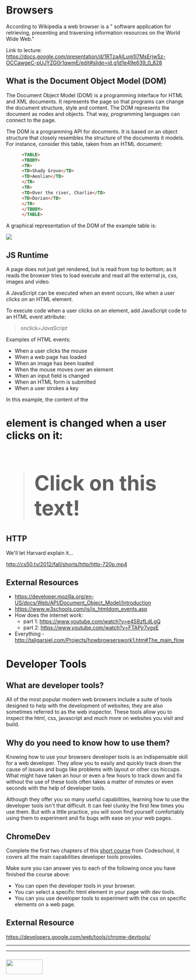 Browsers
===

According to Wikipedia a web browser is a " software application for retrieving, presenting and traversing information resources on the World Wide Web."

Link to lecture: https://docs.google.com/presentation/d/1RTzaAILum1I7MsErjw5z-OCCawgeC-pUJYZG0r1qwmE/edit#slide=id.g1d1e49e639_0_828

What is the Document Object Model (DOM)
----

The Document Object Model (DOM) is a programming interface for HTML and XML documents. It represents the page so that programs can change the document structure, style and content. The DOM represents the document as nodes and objects. That way, programming languages can connect to the page.

The DOM is a programming API for documents. It is based on an object structure that closely resembles the structure of the documents it models. For instance, consider this table, taken from an HTML document:

```HTML
      <TABLE>
      <TBODY> 
      <TR> 
      <TD>Shady Grove</TD>
      <TD>Aeolian</TD> 
      </TR> 
      <TR>
      <TD>Over the river, Charlie</TD>        
      <TD>Dorian</TD> 
      </TR> 
      </TBODY>
      </TABLE>
```
A graphical representation of the DOM of the example table is:

<img src="https://www.w3.org/TR/DOM-Level-2-Core/images/table.gif" />

JS Runtime
---
A page does not just get rendered, but is read from top to bottom; as it reads the browser tries to load execute and read all the external js, css, images and video.

A JavaScript can be executed when an event occurs, like when a user clicks on an HTML element.

To execute code when a user clicks on an element, add JavaScript code to an HTML event attribute:

> onclick=_JavaScript_

Examples of HTML events:

+ When a user clicks the mouse
+ When a web page has loaded
+ When an image has been loaded
+ When the mouse moves over an element
+ When an input field is changed
+ When an HTML form is submitted
+ When a user strokes a key

In this example, the content of the <h1> element is changed when a user clicks on it:

> <!DOCTYPE html>
> <html>
> <body>
>
> <h1 onclick="this.innerHTML = 'Ooops!'">Click on this text!</h1>
>
> </body>
> </html>

HTTP
---

We'll let Harvard explain it... 

http://cs50.tv/2012/fall/shorts/http/http-720p.mp4


External Resources
---
+ https://developer.mozilla.org/en-US/docs/Web/API/Document_Object_Model/Introduction
+ https://www.w3schools.com/js/js_htmldom_events.asp
+ How does the internet work:
    + part 1: https://www.youtube.com/watch?v=e4S8zfLdLgQ
    + part 2: https://www.youtube.com/watch?v=FTAPjr7vgxE
+ Everything - http://taligarsiel.com/Projects/howbrowserswork1.htm#The_main_flow

Developer Tools
===

## What are developer tools? 
All of the most popular modern web browsers include a suite of tools designed to help with the development of websites; they are also sometimes referred to as the web inspector. These tools allow you to inspect the html, css, javascript and much more on websites you visit and build.

## Why do you need to know how to use them? 
Knowing how to use your browsers developer tools is an indispensable skill for a web developer. They allow you to easily and quickly track down the cause of issues and bugs like problems with layout or other css hiccups. What might have taken an hour or even a few hours to track down and fix without the use of these tools often takes a matter of minutes or even seconds with the help of developer tools.

Although they offer you so many useful capabilities, learning how to use the developer tools isn't that difficult. It can feel clunky the first few times you use them. But with a little practice, you will soon find yourself comfortably using them to experiment and fix bugs with ease on your web pages.

ChromeDev
---

Complete the first two chapters of this [short course](http://discover-devtools.codeschool.com/) from Codeschool, it covers all the main capabilities developer tools provides.

Make sure you can answer yes to each of the following once you have finished the course above:

* You can open the developer tools in your browser.
* You can select a specific html element in your page with dev tools.
* You can you use developer tools to experiment with the css on specific elements on a web page.

External Resource
---
https://developers.google.com/web/tools/chrome-devtools/

___
___
### <a href="http://elewa.education/blog" target="_blank"><img src="https://user-images.githubusercontent.com/18554853/34921062-506450ae-f97d-11e7-875f-6feeb26ad72d.png" width="100" height="40"/></a>